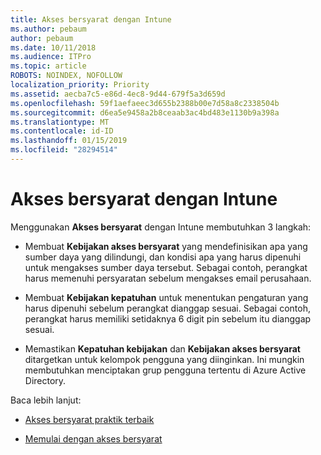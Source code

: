 ```yaml
---
title: Akses bersyarat dengan Intune
ms.author: pebaum
author: pebaum
ms.date: 10/11/2018
ms.audience: ITPro
ms.topic: article
ROBOTS: NOINDEX, NOFOLLOW
localization_priority: Priority
ms.assetid: aecba7c5-e86d-4ec8-9d44-679f5a3d659d
ms.openlocfilehash: 59f1aefaeec3d655b2388b00e7d58a8c2338504b
ms.sourcegitcommit: d6ea5e9458a2b8ceaab3ac4bd483e1130b9a398a
ms.translationtype: MT
ms.contentlocale: id-ID
ms.lasthandoff: 01/15/2019
ms.locfileid: "28294514"
---
```

# <a name="conditional-access-with-intune"></a>Akses bersyarat dengan Intune

Menggunakan **Akses bersyarat** dengan Intune membutuhkan 3 langkah: 
  
- Membuat **Kebijakan akses bersyarat** yang mendefinisikan apa yang sumber daya yang dilindungi, dan kondisi apa yang harus dipenuhi untuk mengakses sumber daya tersebut. Sebagai contoh, perangkat harus memenuhi persyaratan sebelum mengakses email perusahaan. 
    
- Membuat **Kebijakan kepatuhan** untuk menentukan pengaturan yang harus dipenuhi sebelum perangkat dianggap sesuai. Sebagai contoh, perangkat harus memiliki setidaknya 6 digit pin sebelum itu dianggap sesuai. 
    
- Memastikan **Kepatuhan kebijakan** dan **Kebijakan akses bersyarat** ditargetkan untuk kelompok pengguna yang diinginkan. Ini mungkin membutuhkan menciptakan grup pengguna tertentu di Azure Active Directory. 
    
Baca lebih lanjut:
  
- [Akses bersyarat praktik terbaik](https://docs.microsoft.com/en-us/azure/active-directory/conditional-access/best-practices)
    
- [Memulai dengan akses bersyarat](https://docs.microsoft.com/en-us/azure/active-directory/active-directory-conditional-access-azure-portal-get-started)
    

